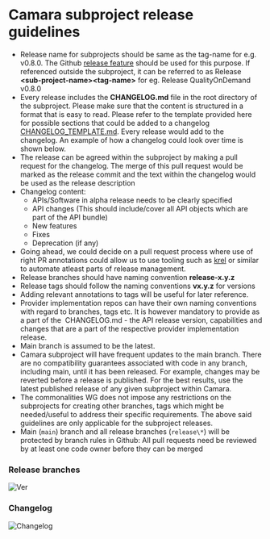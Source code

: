 # Camara subproject release guidelines

* Release name for subprojects should be same as the tag-name for e.g. v0.8.0. The Github [release feature](https://docs.github.com/en/repositories/releasing-projects-on-github/managing-releases-in-a-repository) should be used for this purpose. If referenced outside the subproject, it can be referred to as Release **\<sub-project-name>\<tag-name>** for eg. Release QualityOnDemand v0.8.0
* Every release includes the **CHANGELOG.md** file in the root directory of the subproject. Please make sure that the content is structured in a format that is easy to read. Please refer to the template provided here for possible sections that could be added to a changelog [CHANGELOG_TEMPLATE.md](https://github.com/camaraproject/WorkingGroups/blob/main/Commonalities/documentation/SupportingDocuments/CHANGELOG_TEMPLATE.md). Every release would add to the changelog. An example of how a changelog could look over time is shown below.
* The release can be agreed within the subproject by making a pull request for the changelog. The merge of this pull request would be marked as the release commit and the text within the changelog would be used as the release description
* Changelog content:
    * APIs/Software in alpha release needs to be clearly specified
    * API changes (This should include/cover all API objects which are part of the API bundle)
    * New features
    * Fixes
    * Deprecation (if any)
* Going ahead, we could decide on a pull request process where use of right PR annotations could allow us to use tooling such as [krel](https://github.com/kubernetes/release/blob/master/docs/krel/README.md) or similar to automate atleast parts of release management. 
* Release branches should have naming convention **release-x.y.z**
* Release tags should follow the naming conventions <strong>vx.y.z</strong> for versions
* Adding relevant annotations to tags will be useful for later reference.
* Provider implementation repos can have their own naming conventions with regard to branches, tags etc. It is however mandatory to provide as a part of the  CHANGELOG.md - the API release version, capabilities and changes that are a part of the respective provider implementation release.
* Main branch is assumed to be the latest.
* Camara subproject will have frequent updates to the main branch. There are no compatibility guarantees associated with code in any branch, including main, until it has been released. For example, changes may be reverted before a release is published. For the best results, use the latest published release of any given subproject within Camara.
* The commonalities WG does not impose any restrictions on the subprojects for creating other branches, tags which might be needed/useful to address their specific requirements. The above said guidelines are only applicable for the subproject releases.
* Main (`main`) branch and all release branches (`release\*`) will be protected by branch rules in Github: All pull requests need be reviewed by at least one code owner before they can be merged

### Release branches
<img src="../images/versioning-pic.png" alt="Ver"
	title="Versioning Sample"/>
	
### Changelog
<img src="../images/CL.png" alt="Changelog"
	title="Changelog Sample"/>
